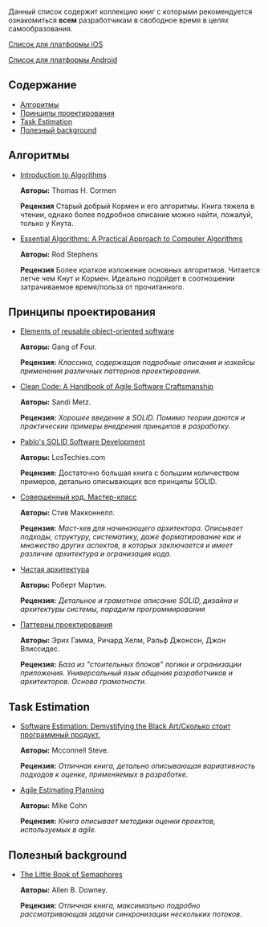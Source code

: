 Данный список содержит коллекцию книг с которыми рекомендуется ознакомиться **всем** разработчикам в свободное время в целях самообразования.

[Список для платформы iOS](../IOS/Books.md)

[Список для платформы Android](../Android/Books.md)

## Содержание

- [Алгоритмы](#Алгоритмы)
- [Принципы проектирования](#Принципы-проектирования)
- [Task Estimation](#Task-estimation)
- [Полезный background](#Полезный-background)

## Алгоритмы

- [Introduction to Algorithms](https://www.amazon.com/Introduction-Algorithms-3rd-MIT-Press/dp/0262033844)

  **Авторы:** Thomas H. Cormen

  **Рецензия** Старый добрый Кормен и его алгоритмы. Книга тяжела в чтении, однако более подробное описание можно найти, пожалуй, только у Кнута.

- [Essential Algorithms: A Practical Approach to Computer Algorithms](https://www.amazon.com/Essential-Algorithms-Practical-Approach-Computer/dp/1118612108)

  **Авторы:** Rod Stephens

  **Рецензия** Более краткое изложение основных алгоритмов. Читается легче чем Кнут и Кормен. Идеально подойдет в соотношении затрачиваемое время/польза от прочитанного.


## Принципы проектирования

- [Elements of reusable object-oriented software](http://www.amazon.com/Design-Patterns-Elements-Reusable-Object-Oriented/dp/0201633612)

  **Авторы:** Gang of Four.

  **Рецензия:** *Классика, содержащая подробные описания и юзкейсы применения различных паттернов проектирования.*

- [Clean Code: A Handbook of Agile Software Craftsmanship](http://www.amazon.com/Clean-Code-Handbook-Software-Craftsmanship/dp/0132350882)

  **Авторы:** Sandi Metz.

  **Рецензия:** *Хорошее введение в SOLID. Помимо теории даются и практические примеры внедрения принципов в разработку.*

- [Pablo's SOLID Software Development](https://lostechies.com/wp-content/uploads/2011/03/pablos_solid_ebook.pdf)

  **Авторы:** LosTechies.com

  **Рецензия:** Достаточно большая книга с большим количеством примеров, детально описывающих все принципы SOLID.

- [Совершенный код. Мастер-класс](https://www.ozon.ru/context/detail/id/138437220/)

   **Авторы:** Стив Макконнелл.

   **Рецензия:** *Маст-хев для начинающего архитектора. Описывает подходы, структуру, систематику, даже форматирование как и множество других аспектов, в которых заключается и имеет различие архитектура и огранизация кода.*

- [Чистая архитектура](https://www.ozon.ru/context/detail/id/144499396/)

   **Авторы:** Роберт Мартин.

   **Рецензия:** *Детальное и грамотное описание SOLID, дизайна и архитектуры системы, парадигм программирования*

- [Паттерны проектирования](https://www.ozon.ru/context/detail/id/2457392/)

   **Авторы:** Эрих Гамма, Ричард Хелм, Ральф Джонсон, Джон Влиссидес.

   **Рецензия:** *База из "стоительных блоков" логики и огранизации приложения. Универсальный язык общения разработчиков и архитекторов. Основа грамотности.*

## Task Estimation

- [Software Estimation: Demystifying the Black Art/Сколько стоит программный продукт.](https://www.amazon.com/Software-Estimation-Demystifying-Developer-Practices/dp/0735605351)

  **Авторы:** Mcconnell Steve.

  **Рецензия:** *Отличная книга, детально описывающая вариативность подходов к оценке, применяемых в разработке.*

- [Agile Estimating Planning](https://www.amazon.com/Agile-Estimating-Planning-Mike-Cohn/dp/0131479415)

  **Авторы:** Mike Cohn

  **Рецензия:** *Книга описывает методики оценки проектов, используемых в agile.*

## Полезный background

- [The Little Book of Semaphores](http://www.greenteapress.com/semaphores/LittleBookOfSemaphores.pdf)

  **Авторы:** Allen B. Downey.

  **Рецензия:** *Отличная книга, максимально подробно рассматривающая задачи синхронизации нескольких потоков.*
